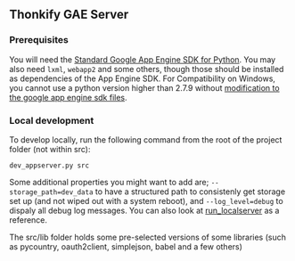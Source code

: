 ## Thonkify GAE Server

### Prerequisites

You will need the [Standard Google App Engine SDK for Python][1].
You may also need `lxml`, `webapp2` and some others, though those should be installed
as dependencies of the App Engine SDK.
For Compatibility on Windows, you cannot use a python version higher
than 2.7.9 without [modification to the google app engine sdk files][2].

### Local development

To develop locally, run the following command from the
root of the project folder (not within src):

    dev_appserver.py src

Some additional properties you might want to add are; `--storage_path=dev_data`
to have a structured path to consistenly get storage set up (and not wiped out with a system reboot),
and `--log_level=debug` to dispaly all debug log messages.
You can also look at [run_localserver](./run_localserver) as a reference.

The src/lib folder holds some pre-selected versions of some libraries
(such as pycountry, oauth2client, simplejson, babel and a few others)

 [1]: https://cloud.google.com/appengine/downloads
 [2]: https://code.google.com/p/googleappengine/issues/detail?id=12783#c7